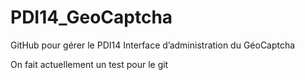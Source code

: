 # PDI14_GeoCaptcha
GitHub pour gérer le PDI14 Interface d’administration du GéoCaptcha

On fait actuellement un test pour le git